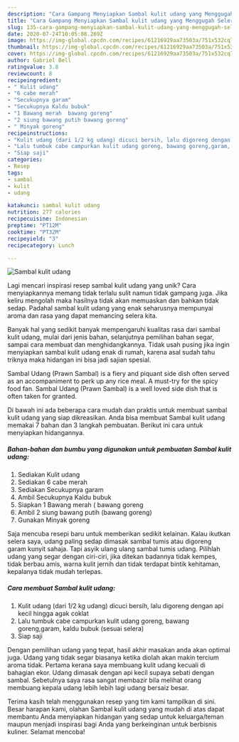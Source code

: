 ```yaml
---
description: "Cara Gampang Menyiapkan Sambal kulit udang yang Menggugah Selera"
title: "Cara Gampang Menyiapkan Sambal kulit udang yang Menggugah Selera"
slug: 135-cara-gampang-menyiapkan-sambal-kulit-udang-yang-menggugah-selera
date: 2020-07-24T10:05:08.269Z
image: https://img-global.cpcdn.com/recipes/61216929aa73503a/751x532cq70/sambal-kulit-udang-foto-resep-utama.jpg
thumbnail: https://img-global.cpcdn.com/recipes/61216929aa73503a/751x532cq70/sambal-kulit-udang-foto-resep-utama.jpg
cover: https://img-global.cpcdn.com/recipes/61216929aa73503a/751x532cq70/sambal-kulit-udang-foto-resep-utama.jpg
author: Gabriel Bell
ratingvalue: 3.8
reviewcount: 8
recipeingredient:
- " Kulit udang"
- "6 cabe merah"
- "Secukupnya garam"
- "Secukupnya Kaldu bubuk"
- "1 Bawang merah  bawang goreng"
- "2 siung bawang putih bawang goreng"
- " Minyak goreng"
recipeinstructions:
- "Kulit udang (dari 1/2 kg udang) dicuci bersih, lalu digoreng dengan api kecil hingga agak coklat"
- "Lalu tumbuk cabe campurkan kulit udang goreng, bawang goreng,garam, kaldu bubuk (sesuai selera)"
- "Siap saji"
categories:
- Resep
tags:
- sambal
- kulit
- udang

katakunci: sambal kulit udang 
nutrition: 277 calories
recipecuisine: Indonesian
preptime: "PT12M"
cooktime: "PT32M"
recipeyield: "3"
recipecategory: Lunch

---
```



![Sambal kulit udang](https://img-global.cpcdn.com/recipes/61216929aa73503a/751x532cq70/sambal-kulit-udang-foto-resep-utama.jpg)

Lagi mencari inspirasi resep sambal kulit udang yang unik? Cara menyiapkannya memang tidak terlalu sulit namun tidak gampang juga. Jika keliru mengolah maka hasilnya tidak akan memuaskan dan bahkan tidak sedap. Padahal sambal kulit udang yang enak seharusnya mempunyai aroma dan rasa yang dapat memancing selera kita.

Banyak hal yang sedikit banyak mempengaruhi kualitas rasa dari sambal kulit udang, mulai dari jenis bahan, selanjutnya pemilihan bahan segar, sampai cara membuat dan menghidangkannya. Tidak usah pusing jika ingin menyiapkan sambal kulit udang enak di rumah, karena asal sudah tahu triknya maka hidangan ini bisa jadi sajian spesial.

Sambal Udang (Prawn Sambal) is a fiery and piquant side dish often served as an accompaniment to perk up any rice meal. A must-try for the spicy food fan. Sambal Udang (Prawn Sambal) is a well loved side dish that is often taken for granted.


Di bawah ini ada beberapa cara mudah dan praktis untuk membuat sambal kulit udang yang siap dikreasikan. Anda bisa membuat Sambal kulit udang memakai 7 bahan dan 3 langkah pembuatan. Berikut ini cara untuk menyiapkan hidangannya.

<!--inarticleads1-->

##### Bahan-bahan dan bumbu yang digunakan untuk pembuatan Sambal kulit udang:

1. Sediakan  Kulit udang
1. Sediakan 6 cabe merah
1. Sediakan Secukupnya garam
1. Ambil Secukupnya Kaldu bubuk
1. Siapkan 1 Bawang merah ( bawang goreng
1. Ambil 2 siung bawang putih (bawang goreng)
1. Gunakan  Minyak goreng


Saja mencuba resepi baru untuk memberikan sedikit kelainan. Kalau ikutkan selera saya, udang paling sedap dimasak sambal tumis atau digoreng garam kunyit sahaja. Tapi asyik ulang ulang sambal tumis udang. Pilihlah udang yang segar dengan ciri-ciri, jika ditekan badannya tidak kempes, tidak berbau amis, warna kulit jernih dan tidak terdapat bintik kehitaman, kepalanya tidak mudah terlepas. 

<!--inarticleads2-->

##### Cara membuat Sambal kulit udang:

1. Kulit udang (dari 1/2 kg udang) dicuci bersih, lalu digoreng dengan api kecil hingga agak coklat
1. Lalu tumbuk cabe campurkan kulit udang goreng, bawang goreng,garam, kaldu bubuk (sesuai selera)
1. Siap saji


Dengan pemilihan udang yang tepat, hasil akhir masakan anda akan optimal juga. Udang yang tidak segar biasanya ketika diolah akan makin tercium aroma tidak. Pertama kerana saya membuang kulit udang kecuali di bahagian ekor. Udang dimasak dengan api kecil supaya sebati dengan sambal. Sebetulnya saya rasa sangat membazir bila melihat orang membuang kepala udang lebih lebih lagi udang bersaiz besar. 

Terima kasih telah menggunakan resep yang tim kami tampilkan di sini. Besar harapan kami, olahan Sambal kulit udang yang mudah di atas dapat membantu Anda menyiapkan hidangan yang sedap untuk keluarga/teman maupun menjadi inspirasi bagi Anda yang berkeinginan untuk berbisnis kuliner. Selamat mencoba!
